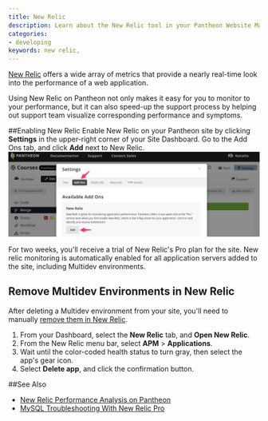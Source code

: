 ```yaml
---
title: New Relic
description: Learn about the New Relic tool in your Pantheon Website Management Platform dashboard
categories:
- developing
keywords: new relic,
---
```

[New Relic](http://newrelic.com) offers a wide array of metrics that provide a nearly real-time look into the performance of a web application.

Using New Relic on Pantheon not only makes it easy for you to monitor to your performance, but it can also speed-up the support process by helping out support team visualize corresponding performance and symptoms.

##Enabling New Relic
Enable New Relic on your Pantheon site by clicking **Settings** in the upper-right corner of your Site Dashboard. Go to the Add Ons tab, and click **Add** next to New Relic.
![New Relic Add On](/source/docs/assets/images/new-relic-add-on-image.png)

For two weeks, you'll receive a trial of New Relic's Pro plan for the site. New relic monitoring is automatically enabled for all application servers added to the site, including Multidev environments.

## Remove Multidev Environments in New Relic
After deleting a Multidev environment from your site, you'll need to manually [remove them in New Relic](https://docs.newrelic.com/docs/apm/new-relic-apm/maintenance/remove-applications-servers).  

1. From your Dashboard, select the **New Relic** tab, and **Open New Relic**.  
2. From the New Relic menu bar, select **APM** > **Applications**.  
3. Wait until the color-coded health status to turn gray, then select the app's gear icon.
4. Select **Delete app**, and click the confirmation button.

##See Also
- [New Relic Performance Analysis on Pantheon](/docs/new-relic-analysis/)  
- [MySQL Troubleshooting With New Relic Pro](/docs/debug-mysql-new-relic/)
